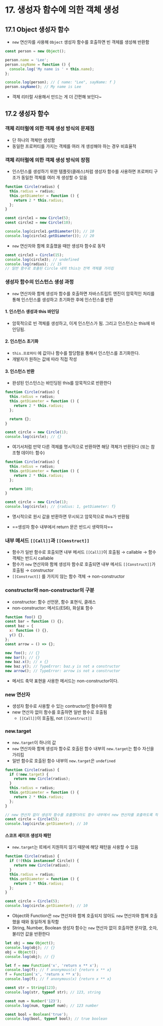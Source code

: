 # 17. 생성자 함수에 의한 객체 생성

## 17.1 Object 생성자 함수

- `new` 연산자를 사용해 `Object` 생성자 함수를 호출하면 빈 객체를 생성해 반환함

```javascript
const person = new Object();

person.name = 'Lee';
person.sayName = function () {
  console.log('My name is ' + this.name);
};

console.log(person); // { name: "Lee", sayName: f }
person.sayName(); // My name is Lee
```

- 객체 리터럴 사용해서 만드는 게 더 간편해 보인다~

## 17.2 생성자 함수

### 객체 리터럴에 의한 객체 생성 방식의 문제점

- 단 하나의 객체만 생성함
- 동일한 프로퍼티를 가지는 객체를 여러 개 생성해야 하는 경우 비효율적

### 객체 리터럴에 의한 객체 생성 방식의 장점

- 인스턴스를 생성하기 위한 템플릿(클래스)처럼 생성자 함수를 사용하면 프로퍼티 구조가 동일한 객체를 여러 개 생성할 수 있음

```javascript
function Circle(radius) {
  this.radius = radius;
  this.getDiameter = function () {
    return 2 * this.radius;
  };
}

const circle1 = new Circle(5);
const circle2 = new Circle(10);

console.log(circle1.getDiameter()); // 10
console.log(circle2.getDiameter()); // 20
```

- `new` 연산자와 함께 호출했을 때만 생성자 함수로 동작

```javascript
const circle3 = Circle(15);
console.log(circle3); // undefined
console.log(radius); // 15
// 일반 함수로 호출된 Circle 내의 this는 전역 객체를 가리킴
```

### 생성자 함수의 인스턴스 생성 과정

- `new` 연산자와 함께 생성자 함수를 호출하면 자바스트립트 엔진이 암묵적인 처리를 통해 인스턴스를 생성하고 초기화한 후에 인스턴스를 반환

#### 1. 인스턴스 생성과 this 바인딩

- 암묵적으로 빈 객체를 생성하고, 이게 인스턴스가 됨. 그리고 인스턴스는 this에 바인딩됨.

#### 2. 인스턴스 초기화

- `this.프로퍼티` 에 값이나 함수를 할당함을 통해서 인스턴스를 초기화한다.
- 개발자가 원하는 값에 따라 직접 작성

#### 3. 인스턴스 반환

- 완성된 인스턴스는 바인딩된 this를 암묵적으로 반환한다

```javascript
function Circle(radius) {
  this.radius = radius;
  this.getDiameter = function () {
    return 2 * this.radius;
  };

  return {};
}

const circle = new Circle(1);
console.log(circle); // {}
```

- 여기서처럼 만약 다른 객체를 명시적으로 반환하면 해당 객체가 반환된다 (또는 참조형 데이터: 함수)

```javascript
function Circle(radius) {
  this.radius = radius;
  this.getDiameter = function () {
    return 2 * this.radius;
  };

  return 100;
}

const circle = new Circle(1);
console.log(circle); // {radius: 1, getDiameter: f}
```

- 명시적으로 원시 값을 반환하면 무시되고 암묵적으로 this가 반환됨

- ==생성자 함수 내부에서 return 문은 반드시 생략하자==

### 내부 메서드 `[[Call]]`과 `[[Construct]]`

- 함수가 일반 함수로 호출되면 내부 메서드 `[[Call]]`이 호출됨
  → callable
  → 함수 객체는 반드시 callable
- 함수가 `new` 연산자와 함께 생성자 함수로 호출되면 내부 메서드 `[[Construct]]`가 호출됨
  → constructor
- `[[Construct]]` 를 가지지 않는 함수 객체
  → non-constructor

### constructor와 non-constructor의 구분

- constructor: 함수 선언문, 함수 표현식, 클래스
- non-constructor: 메서드(ES6), 화살표 함수

```javascript
function foo() {}
const bar = function () {};
const baz = {
  x: function () {},
  y() {},
};
const arrow = () => {};

new foo(); // {}
new bar(); // {}
new baz.x(); // x {}
new baz.y(); // TypeError: baz.y is not a constructor
new arrow(); // TypeError: arrow is not a constructor
```

- 메서드 축약 표현을 사용한 메서드는 non-constructor이다.

### new 연산자

- 생성자 함수로 사용할 수 있는 contructor인 함수여야 함
- new 연산자 없이 함수를 호출하면 일반 함수로 호출됨
  - `[[Call]]`이 호출됨, not `[[Construct]]`

### new.target

- `new.target`이 하나의 값
- `new` 연산자와 함께 생성자 함수로 호출된 함수 내부의 `new.target`는 함수 자신을 가리킴
- 일반 함수로 호출된 함수 내부의 `new.target`은 `undefined`

```javascript
function Circle(radius) {
  if (!new.target) {
    return new Circle(radius);
  }
  this.radius = radius;
  this.getDiameter = function () {
    return 2 * this.radius;
  };
}

// new 연산자 없이 생성자 함수를 호출했더라도 함수 내부에서 new 연산자를 호출하도록 작성했기 때문에 생성자 함수로 호출됨
const circle = Circle(5);
console.log(circle.getDiameter); // 10
```

#### 스코프 세이프 생성자 패턴

- `new.target`는 IE에서 지원하지 않기 때문에 해당 패턴을 사용할 수 있음

```javascript
function Circle(radius) {
  if (!(this instanceof Circle)) {
    return new Circle(radius);
  }
  this.radius = radius;
  this.getDiameter = function () {
    return 2 * this.radius;
  };
}

const circle = Circle(5);
console.log(circle.getDiameter); // 10
```

- Object와 Function은 `new` 연산자와 함께 호출되지 않아도 `new` 연산자와 함께 호출했을 때와 동일하게 동작함
- String, Number, Boolean 생성자 함수는 `new` 연산자 없이 호출하면 문자열, 숫자, 불리언 값을 반환한다

```javascript
let obj = new Object();
console.log(obj); // {}
obj = Object();
console.log(obj); // {}

let f = new Function('x', 'return x ** x');
console.log(f); // f anonymous(x) {return x ** x}
f = Function('x', 'return x ** x');
console.log(f); // f anonymous(x) {return x ** x}

const str = String(123);
console.log(str, typeof str); // 123, string

const num = Number('123');
console.log(num, typeof num); // 123 number

const bool = Boolean('true');
console.log(bool, typeof bool); // true boolean
```
